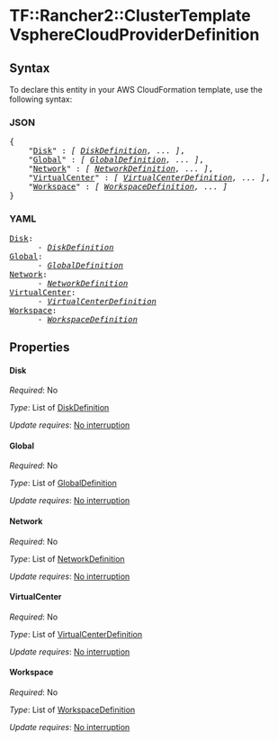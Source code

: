 # TF::Rancher2::ClusterTemplate VsphereCloudProviderDefinition

## Syntax

To declare this entity in your AWS CloudFormation template, use the following syntax:

### JSON

<pre>
{
    "<a href="#disk" title="Disk">Disk</a>" : <i>[ <a href="diskdefinition.md">DiskDefinition</a>, ... ]</i>,
    "<a href="#global" title="Global">Global</a>" : <i>[ <a href="globaldefinition.md">GlobalDefinition</a>, ... ]</i>,
    "<a href="#network" title="Network">Network</a>" : <i>[ <a href="networkdefinition.md">NetworkDefinition</a>, ... ]</i>,
    "<a href="#virtualcenter" title="VirtualCenter">VirtualCenter</a>" : <i>[ <a href="virtualcenterdefinition.md">VirtualCenterDefinition</a>, ... ]</i>,
    "<a href="#workspace" title="Workspace">Workspace</a>" : <i>[ <a href="workspacedefinition.md">WorkspaceDefinition</a>, ... ]</i>
}
</pre>

### YAML

<pre>
<a href="#disk" title="Disk">Disk</a>: <i>
      - <a href="diskdefinition.md">DiskDefinition</a></i>
<a href="#global" title="Global">Global</a>: <i>
      - <a href="globaldefinition.md">GlobalDefinition</a></i>
<a href="#network" title="Network">Network</a>: <i>
      - <a href="networkdefinition.md">NetworkDefinition</a></i>
<a href="#virtualcenter" title="VirtualCenter">VirtualCenter</a>: <i>
      - <a href="virtualcenterdefinition.md">VirtualCenterDefinition</a></i>
<a href="#workspace" title="Workspace">Workspace</a>: <i>
      - <a href="workspacedefinition.md">WorkspaceDefinition</a></i>
</pre>

## Properties

#### Disk

_Required_: No

_Type_: List of <a href="diskdefinition.md">DiskDefinition</a>

_Update requires_: [No interruption](https://docs.aws.amazon.com/AWSCloudFormation/latest/UserGuide/using-cfn-updating-stacks-update-behaviors.html#update-no-interrupt)

#### Global

_Required_: No

_Type_: List of <a href="globaldefinition.md">GlobalDefinition</a>

_Update requires_: [No interruption](https://docs.aws.amazon.com/AWSCloudFormation/latest/UserGuide/using-cfn-updating-stacks-update-behaviors.html#update-no-interrupt)

#### Network

_Required_: No

_Type_: List of <a href="networkdefinition.md">NetworkDefinition</a>

_Update requires_: [No interruption](https://docs.aws.amazon.com/AWSCloudFormation/latest/UserGuide/using-cfn-updating-stacks-update-behaviors.html#update-no-interrupt)

#### VirtualCenter

_Required_: No

_Type_: List of <a href="virtualcenterdefinition.md">VirtualCenterDefinition</a>

_Update requires_: [No interruption](https://docs.aws.amazon.com/AWSCloudFormation/latest/UserGuide/using-cfn-updating-stacks-update-behaviors.html#update-no-interrupt)

#### Workspace

_Required_: No

_Type_: List of <a href="workspacedefinition.md">WorkspaceDefinition</a>

_Update requires_: [No interruption](https://docs.aws.amazon.com/AWSCloudFormation/latest/UserGuide/using-cfn-updating-stacks-update-behaviors.html#update-no-interrupt)

